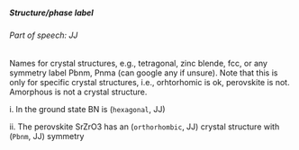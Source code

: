 ##### Structure/phase label

###### Part of speech: JJ

Names for crystal structures, e.g., tetragonal, zinc blende, fcc, or any symmetry label Pbnm, Pnma (can google any if
unsure). Note that this is only for specific crystal structures, i.e., orhtorhomic is ok, perovskite is not. Amorphous
is not a crystal structure.

i. In the ground state BN is (`hexagonal`, JJ)

ii. The perovskite SrZrO3 has an (`orthorhombic`, JJ) crystal structure with (`Pbnm`, JJ) symmetry